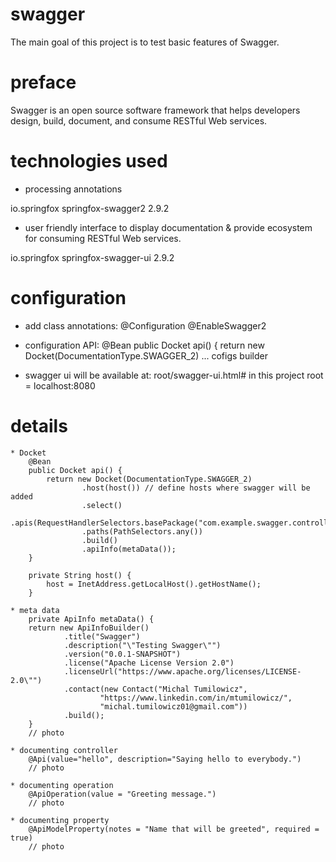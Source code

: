 # swagger
The main goal of this project is to test basic features of Swagger.

# preface
Swagger is an open source software framework that helps developers design, build, document, and consume RESTful Web services.

# technologies used

* processing annotations
<dependency>
    <groupId>io.springfox</groupId>
    <artifactId>springfox-swagger2</artifactId>
    <version>2.9.2</version>
</dependency>

* user friendly interface to display documentation & provide ecosystem for consuming RESTful Web services.
<dependency>
    <groupId>io.springfox</groupId>
    <artifactId>springfox-swagger-ui</artifactId>
    <version>2.9.2</version>
</dependency>

# configuration
* add class annotations:
	@Configuration
	@EnableSwagger2

* configuration API:
	@Bean
	public Docket api() {
		return new Docket(DocumentationType.SWAGGER_2)
				... cofigs builder
				
* swagger ui will be available at: root/swagger-ui.html#
	in this project root = localhost:8080
		
# details
	* Docket
	    @Bean
		public Docket api() {
			return new Docket(DocumentationType.SWAGGER_2)
					.host(host()) // define hosts where swagger will be added
					.select()
					.apis(RequestHandlerSelectors.basePackage("com.example.swagger.controller"))
					.paths(PathSelectors.any())
					.build()
					.apiInfo(metaData());
		}
		
		private String host() {
			host = InetAddress.getLocalHost().getHostName();
		}

	* meta data
		private ApiInfo metaData() {
        return new ApiInfoBuilder()
                .title("Swagger")
                .description("\"Testing Swagger\"")
                .version("0.0.1-SNAPSHOT")
                .license("Apache License Version 2.0")
                .licenseUrl("https://www.apache.org/licenses/LICENSE-2.0\"")
                .contact(new Contact("Michal Tumilowicz", 
                        "https://www.linkedin.com/in/mtumilowicz/", 
                        "michal.tumilowicz01@gmail.com"))
                .build();
		}
		// photo
	
	* documenting controller
		@Api(value="hello", description="Saying hello to everybody.")
		// photo
	
	* documenting operation
		@ApiOperation(value = "Greeting message.")
		// photo
		
	* documenting property
		@ApiModelProperty(notes = "Name that will be greeted", required = true)
		// photo
